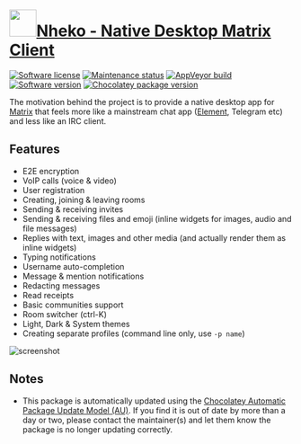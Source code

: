 # [<img src="https://cdn.jsdelivr.net/gh/dgalbraith/chocolatey-packages@f5d3fa14c22b9e41d51db5a9a5532e7cd94832a2/icons/nheko-reborn.png" width="48" height="48" />Nheko - Native Desktop Matrix Client](https://chocolatey.org/packages/nheko)

[![Software license](https://img.shields.io/badge/License-GPLv3-blue.svg)](https://github.com/Nheko-Reborn/nheko/blob/master/COPYING)
[![Maintenance status](https://img.shields.io/badge/maintained%3F-yes-green.svg)](https://gitHub.com/dgalbraith/chocolatey-packages/graphs/commit-activity)
[![AppVeyor build](https://img.shields.io/appveyor/ci/dgalbraith/chocolatey-packages)](https://ci.appveyor.com/project/dgalbraith/chocolatey-packages)
[![Software version](https://img.shields.io/badge/Source-v0.8.2-blue.svg)](https://github.com/Nheko-Reborn/nheko/releases/tag/v0.8.2)
[![Chocolatey package version](https://img.shields.io/chocolatey/v/nheko-reborn?label=Chocolatey)](https://chocolatey.org/packages/nheko-reborn)

The motivation behind the project is to provide a native desktop app for [Matrix](https://matrix.org/) that feels more
like a mainstream chat app ([Element](https://element.io/), Telegram etc) and less like an IRC client.

## Features

* E2E encryption
* VoIP calls (voice & video)
* User registration
* Creating, joining & leaving rooms
* Sending & receiving invites
* Sending & receiving files and emoji (inline widgets for images, audio and file messages)
* Replies with text, images and other media (and actually render them as inline widgets)
* Typing notifications
* Username auto-completion
* Message & mention notifications
* Redacting messages
* Read receipts
* Basic communities support
* Room switcher (ctrl-K)
* Light, Dark & System themes
* Creating separate profiles (command line only, use `-p name`)

![screenshot](https://cdn.jsdelivr.net/gh/dgalbraith/chocolatey-packages@f5d3fa14c22b9e41d51db5a9a5532e7cd94832a2/automatic/nheko-reborn/screenshot.png)

## Notes

* This package is automatically updated using the [Chocolatey Automatic Package Update Model (AU)](https://github.com/majkinetor/au/blob/master/README.md).
  If you find it is out of date by more than a day or two, please contact the maintainer(s) and let them know the package is no longer updating correctly.
